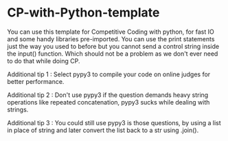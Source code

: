 # CP-with-Python-template

You can use this template for Competitive Coding with python, for fast IO and some handy libraries pre-imported.
You can use the print statements just the way you used to before but you cannot send a control string inside the input() function.
Which should not be a problem as we don't ever need to do that while doing CP.

Additional tip 1 : Select pypy3 to compile your code on online judges for better performance.

Additional tip 2 : Don't use pypy3 if the question demands heavy string operations like repeated concatenation, pypy3 sucks while dealing with strings.

Additional tip 3 : You could still use pypy3 is those questions, by using a list in place of string and later convert the list back to a str using .join().
